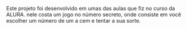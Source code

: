 Este projeto foi desenvolvido em umas das aulas que fiz no curso da ALURA.
nele costa um jogo no número secreto, onde consiste em você escolher um número de um a cem e tentar a sua sorte.
